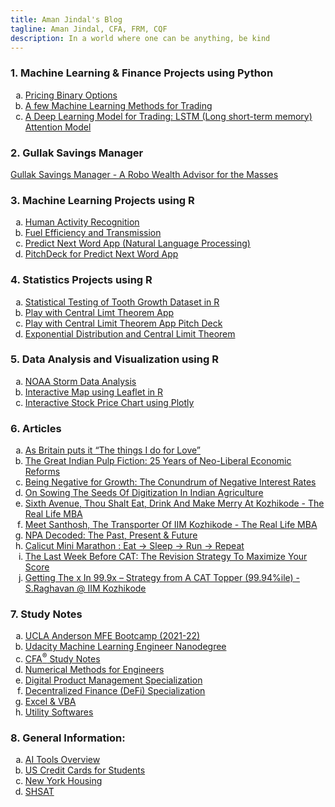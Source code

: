 ```yaml
---
title: Aman Jindal's Blog
tagline: Aman Jindal, CFA, FRM, CQF
description: In a world where one can be anything, be kind
---
```


### 1. Machine Learning & Finance Projects using Python

<ol type="a">
<li>
<a href= 'https://hbk91.github.io/ML_DS_Finance_Python/Pricing_Binary_Options/Pricing_Binary_Options.html' target='_blank'>
Pricing Binary Options</a>
</li>
<li>
<a href= 'https://hbk91.github.io/ML_DS_Finance_Python/ML_Methods_For_Trading/ML_Methods_For_Trading.html' target='_blank'>
A few Machine Learning Methods for Trading</a>
</li>  
<li>
<a href= 'https://hbk91.github.io/ML_DS_Finance_Python/LSTM_Attention_DeepLearning_Trading/LSTM_Attention_DeepLearning_Trading.html' target='_blank'>
A Deep Learning Model for Trading: LSTM (Long short-term memory) Attention Model</a>
</li>  
</ol>

### 2. Gullak Savings Manager
<a href= 'https://hbk91.github.io/DigitalProductManagement_Prof_AlexCowan_UVADarden/Gullak_Savings_Manager/Gullak_Savings_Manager_Product_Idea.html' target='_blank'>Gullak Savings Manager - A Robo Wealth Advisor for the Masses</a>

### 3. Machine Learning Projects using R

<ol type="a">
<li>
<a href= 'https://hbk91.github.io/JHU_Coursera_Course8_Project' target='_blank'>
Human Activity Recognition </a>
</li>
<li>
<a href= 'https://hbk91.github.io/JHU_Coursera_Course7_Project' target='_blank'>
Fuel Efficiency and Transmission </a>
</li>
<li>
<a href= 'https://hbk91.shinyapps.io/Predict_Next_Word/' target='_blank'>
Predict Next Word App (Natural Language Processing) </a>
</li>
<li>
<a href= 'https://rpubs.com/hbk91/Predict_Next_Word_PitchDeck' target='_blank'>
PitchDeck for Predict Next Word App </a>
</li>
</ol>

### 4. Statistics Projects using R

<ol type="a">
<li>
<a href= 'https://rpubs.com/hbk91/toothgrowth_analysis' target='_blank'>
Statistical Testing of Tooth Growth Dataset in R </a>
</li>
<li>
<a href= 'https://hbk91.shinyapps.io/Play_with_CLT' target='_blank'>
Play with Central Limt Theorem App </a>
</li>
<li>
<a href= 'https://hbk91.github.io/JHU_Coursera_Course9_Project/Play_with_CLT_PitchDeck.html' target='_blank'>
Play with Central Limit Theorem App Pitch Deck </a>
</li>
<li>
<a href= 'https://rpubs.com/hbk91/expdistribution_CLT' target='_blank'>
Exponential Distribution and Central Limit Theorem </a>
</li>
</ol>

### 5. Data Analysis and Visualization using R

<ol type="a">
<li>
<a href= 'https://rpubs.com/hbk91/NOAA_Storm_Data_Analysis' target='_blank'>
NOAA Storm Data Analysis </a>
</li>
<li>
<a href= 'https://hbk91.github.io/JHU_Coursera_Course9_Project/Using_Leaflet.html' target='_blank'>
Interactive Map using Leaflet in R </a>
</li>
<li>
<a href= 'https://hbk91.github.io/JHU_Coursera_Course9_Project/Plotly_Presentation.html' target='_blank'>
Interactive Stock Price Chart using Plotly </a>
</li>
</ol>

### 6. Articles

<ol type="a">
<li>
<a href= 'https://www.linkedin.com/pulse/britain-puts-things-i-do-love-aman-jindal/' target='_blank'>
As Britain puts it “The things I do for Love” </a>
</li>
<li>
<a href= 'https://www.linkedin.com/pulse/great-indian-pulp-fiction-25-years-neo-liberal-economic-aman-jindal/' target='_blank'>
The Great Indian Pulp Fiction: 25 Years of Neo-Liberal Economic Reforms
</a>
</li>
<li>
<a href= 'https://www.linkedin.com/pulse/being-negative-growth-conundrum-interest-rates-aman-jindal/' target='_blank'>
Being Negative for Growth: The Conundrum of Negative Interest Rates </a>
</li>
<li>
<a href= 'https://www.linkedin.com/pulse/sowing-seeds-digitization-indian-agriculture-aman-jindal/' target='_blank'>
On Sowing The Seeds Of Digitization In Indian Agriculture </a>
</li>
<li>
<a href= 'https://insideiim.com/sixth-avenue-thou-shalt-eat-drink-and-make-merry-at-kozhikode-the-real-life-mba' target='_blank'>
Sixth Avenue, Thou Shalt Eat, Drink And Make Merry At Kozhikode - The
Real Life MBA </a>
</li>
<li>
<a href= 'https://insideiim.com/meet-santhosh-the-transporter-of-iim-kozhikode-the-real-life-mba' target='_blank'>
Meet Santhosh, The Transporter Of IIM Kozhikode - The Real Life MBA </a>
</li>
<li>
<a href= 'https://insideiim.com/npa-decoded-the-past-present-future' target='_blank'>
NPA Decoded: The Past, Present & Future </a>
</li>
<li>
<a href= 'https://insideiim.com/calicut-mini-marathon-eat-sleep-run-repeat' target='_blank'>
Calicut Mini Marathon : Eat -> Sleep -> Run -> Repeat </a>
</li>
<li>
<a href= 'https://insideiim.com/the-last-week-before-cat-the-revision-strategy-to-maximize-your-score' target='_blank'>
The Last Week Before CAT: The Revision Strategy To Maximize Your Score
</a>
</li>
<li>
<a href= 'https://insideiim.com/getting-the-x-in-99-9x-strategy-for-next-three-months-from-a-cat-topper-99-94ile-s-raghavan-from-iim-kozhikode' target='_blank'>
Getting The x In 99.9x – Strategy from A CAT Topper (99.94%ile) -
S.Raghavan @ IIM Kozhikode </a>
</li>
</ol>

### 7. Study Notes

<ol type="a">
  
<li>
<a href= 'https://hbk91.github.io/UCLA_MFE_2021-22_BootCamp_Group23' target='_blank'>
UCLA Anderson MFE Bootcamp (2021-22) </a>
</li>  
<li>
<a href= 'https://hbk91.github.io/2021StudyNotes/Udacity_MLEngineer.html' target='_blank'>
Udacity Machine Learning Engineer Nanodegree</a>
</li>
<li>
<a href= 'https://hbk91.github.io/2021StudyNotes/StudyCFA.html' target='_blank'>
CFA<sup>&reg;</sup> Study Notes</a>
</li>
<li>
<a href= 'https://hbk91.github.io/2021StudyNotes/Coursera/NumericalMethods_HKUST.html' target='_blank'>
Numerical Methods for Engineers</a>
</li>
<li>
<a href= 'https://hbk91.github.io/DigitalProductManagement_Prof_AlexCowan_UVADarden/' target='_blank'>
Digital Product Management Specialization</a>
</li>
<li>
<a href= 'https://hbk91.github.io/2021StudyNotes/Coursera/DeFi_Specialization.html' target='_blank'>
Decentralized Finance (DeFi) Specialization</a>
</li>
<li>
<a href= 'https://hbk91.github.io/2021StudyNotes/Microsoft_Excel.html' target='_blank'>
Excel & VBA</a>  
</li>
<li>
<a href= 'https://hbk91.github.io/2021StudyNotes/Utility_Softwares.html' target='_blank'>
Utility Softwares</a>  
</li>
</ol>

### 8. General Information:

<ol type="a">

<li>
<a href= 'https://hbk91.github.io/2021StudyNotes/AI_Tools.html' target='_blank'>
AI Tools Overview </a>
</li>
<li>
<a href= 'https://hbk91.github.io/2021StudyNotes/StudentCC.html' target='_blank'>
US Credit Cards for Students </a>
</li>
<li>
<a href= 'https://hbk91.github.io/2021StudyNotes/NYCHousing.html' target='_blank'>
New York Housing </a>
</li>
<li>
<a href= 'https://hbk91.github.io/2021StudyNotes/SHSAT.html' target='_blank'>
SHSAT </a>
</li>
</ol>
